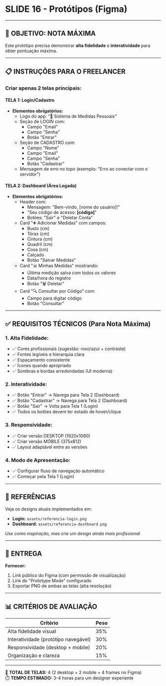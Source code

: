 # SLIDE 16 - Protótipos (Figma)

---

## 🎯 OBJETIVO: NOTA MÁXIMA

Este protótipo precisa demonstrar **alta fidelidade** e **interatividade** para obter pontuação máxima.

---

## 📋 INSTRUÇÕES PARA O FREELANCER

### **Criar apenas 2 telas principais:**

#### **TELA 1: Login/Cadastro**
- **Elementos obrigatórios:**
  - Logo do app: "📏 Sistema de Medidas Pessoais"
  - Seção de LOGIN com:
    - Campo "Email"
    - Campo "Senha"
    - Botão "Entrar"
  - Seção de CADASTRO com:
    - Campo "Nome"
    - Campo "Email"  
    - Campo "Senha"
    - Botão "Cadastrar"
  - Mensagem de erro no topo (exemplo: "Erro ao conectar com o servidor")

#### **TELA 2: Dashboard (Área Logada)**
- **Elementos obrigatórios:**
  - Header com:
    - Mensagem: "Bem-vindo, [nome do usuário]!"
    - "Seu código de acesso: **[código]**"
    - Botões: "Sair" e "Deletar Conta"
  - Card "➕ Adicionar Medidas" com campos:
    - Busto (cm)
    - Tórax (cm)
    - Cintura (cm)
    - Quadril (cm)
    - Coxa (cm)
    - Calçado
    - Botão "Salvar Medidas"
  - Card "📊 Minhas Medidas" mostrando:
    - Última medição salva com todos os valores
    - Data/hora do registro
    - Botão "🗑️ Deletar"
  - Card "🔍 Consultar por Código" com:
    - Campo para digitar código
    - Botão "Consultar"

---

## ✅ REQUISITOS TÉCNICOS (Para Nota Máxima)

### **1. Alta Fidelidade:**
- ✅ Cores profissionais (sugestão: roxo/azul + contraste)
- ✅ Fontes legíveis e hierarquia clara
- ✅ Espaçamento consistente
- ✅ Ícones quando apropriado
- ✅ Sombras e bordas arredondadas (UI moderna)

### **2. Interatividade:**
- ✅ Botão "Entrar" → Navega para Tela 2 (Dashboard)
- ✅ Botão "Cadastrar" → Navega para Tela 2 (Dashboard)
- ✅ Botão "Sair" → Volta para Tela 1 (Login)
- ✅ Todos os botões devem ter estado de hover/clique

### **3. Responsividade:**
- ✅ Criar versão DESKTOP (1920x1080)
- ✅ Criar versão MOBILE (375x812)
- ✅ Layout adaptável entre as versões

### **4. Modo de Apresentação:**
- ✅ Configurar fluxo de navegação automático
- ✅ Começar pela Tela 1 (Login)

---

## 📎 REFERÊNCIAS

Veja os designs atuais implementados em:
- **Login:** `assets/referencia-login.png`
- **Dashboard:** `assets/referencia-dashboard.png`

*Use como inspiração, mas crie um design ainda mais profissional*

---

## 🔗 ENTREGA

**Fornecer:**
1. Link público do Figma (com permissão de visualização)
2. Link do "Prototype Mode" configurado
3. Exportar PNG de ambas as telas (alta resolução)

---

## 📊 CRITÉRIOS DE AVALIAÇÃO

| Critério | Peso |
|----------|------|
| Alta fidelidade visual | 35% |
| Interatividade (protótipo navegável) | 30% |
| Responsividade (desktop + mobile) | 20% |
| Organização e clareza | 15% |

---

🎯 **TOTAL DE TELAS:** 4 (2 desktop + 2 mobile = 4 frames no Figma)  
⏱️ **TEMPO ESTIMADO:** 3-4 horas para um designer experiente

